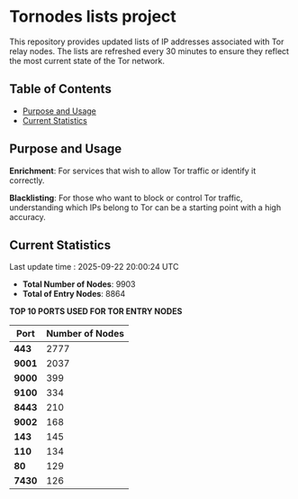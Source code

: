 # Tornodes lists project

This repository provides updated lists of IP addresses associated with Tor relay nodes. The lists are refreshed every 30 minutes to ensure they reflect the most current state of the Tor network.

## Table of Contents

- [Purpose and Usage](#purpose-and-usage)
- [Current Statistics](#current-statistics)


## Purpose and Usage

**Enrichment**: For services that wish to allow Tor traffic or identify it correctly.

**Blacklisting**: For those who want to block or control Tor traffic, understanding which IPs belong to Tor can be a starting point with a high accuracy.

## Current Statistics

Last update time : 2025-09-22 20:00:24 UTC

- **Total Number of Nodes**: 9903
- **Total of Entry Nodes**: 8864

**TOP 10 PORTS USED FOR TOR ENTRY NODES**

| **Port** | **Number of Nodes** |
|------|-----------------|
| **443**   | 2777  |
| **9001**   | 2037  |
| **9000**   | 399  |
| **9100**   | 334  |
| **8443**   | 210  |
| **9002**   | 168  |
| **143**   | 145  |
| **110**   | 134  |
| **80**   | 129  |
| **7430**   | 126  |

